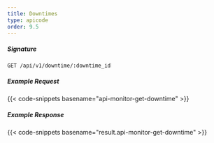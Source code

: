 ```yaml
---
title: Downtimes
type: apicode
order: 9.5
---
```

##### Signature
`GET /api/v1/downtime/:downtime_id`
##### Example Request
{{< code-snippets basename="api-monitor-get-downtime" >}}
##### Example Response
{{< code-snippets basename="result.api-monitor-get-downtime" >}}